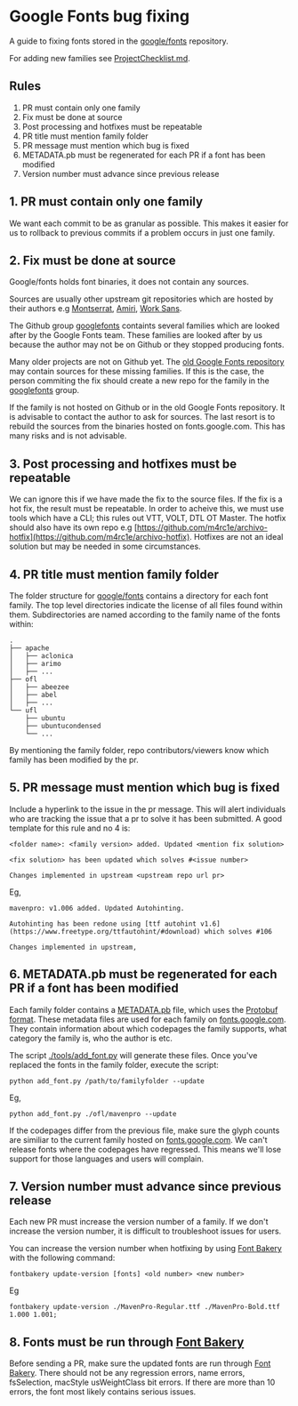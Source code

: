 # Google Fonts bug fixing

A guide to fixing fonts stored in the [google/fonts](https://github.com/google/fonts) repository.

For adding new families see [ProjectChecklist.md](https://github.com/googlefonts/gf-docs/blob/main/ProjectChecklist.md).

## Rules

1. PR must contain only one family
2. Fix must be done at source
3. Post processing and hotfixes must be repeatable
4. PR title must mention family folder
5. PR message must mention which bug is fixed
6. METADATA.pb must be regenerated for each PR if a font has been modified
7. Version number must advance since previous release

## 1. PR must contain only one family

We want each commit to be as granular as possible. This makes it easier for us to rollback to previous commits if a problem occurs in just one family.

## 2. Fix must be done at source

Google/fonts holds font binaries, it does not contain any sources. 

Sources are usually other upstream git repositories which are hosted by their authors e.g [Montserrat](https://github.com/JulietaUla/Montserrat), [Amiri](https://github.com/alif-type/amiri), [Work Sans](https://github.com/weiweihuanghuang/Work-Sans).

The Github group [googlefonts](https://github.com/googlefonts) containts several families which are looked after by the Google Fonts team.
These families are looked after by us because the author may not be on Github or they stopped producing fonts.

Many older projects are not on Github yet. The [old Google Fonts repository](https://bitbucket.org/lassefister/old-googlefontdirectory) may contain sources for these missing families.
If this is the case, the person commiting the fix should create a new repo for the family in the [googlefonts](https://github.com/googlefonts) group.

If the family is not hosted on Github or in the old Google Fonts repository. It is advisable to contact the author to ask for sources. The last resort is to rebuild the sources from the binaries hosted on fonts.google.com. This has many risks and is not advisable.

## 3. Post processing and hotfixes must be repeatable

We can ignore this if we have made the fix to the source files. If the fix is a hot fix, the result must be repeatable. In order to acheive this, we must use tools which have a CLI;
this rules out VTT, VOLT, DTL OT Master. The hotfix should also have its own repo e.g [https://github.com/m4rc1e/archivo-hotfix](https://github.com/m4rc1e/archivo-hotfix). Hotfixes are not an ideal solution but may be needed in some circumstances.

## 4. PR title must mention family folder

The folder structure for [google/fonts](https://github.com/google/fonts) contains a directory for each font family.  The top level directories indicate the license of all files found within them.  Subdirectories are named according to the family name of the fonts within:

```
.
├── apache
│   ├── aclonica
│   ├── arimo
│   ├── ...
├── ofl
│   ├── abeezee
│   ├── abel
│   ├── ...
└── ufl
    ├── ubuntu
    ├── ubuntucondensed
    └── ...

```

By mentioning the family folder, repo contributors/viewers know which family has been modified by the pr.

## 5. PR message must mention which bug is fixed

Include a hyperlink to the issue in the pr message. This will alert individuals who are tracking the issue that a pr to solve it has been submitted. A good template for this rule and no 4 is:

```
<folder name>: <family version> added. Updated <mention fix solution>

<fix solution> has been updated which solves #<issue number>

Changes implemented in upstream <upstream repo url pr>
```

Eg,

```
mavenpro: v1.006 added. Updated Autohinting.

Autohinting has been redone using [ttf autohint v1.6](https://www.freetype.org/ttfautohint/#download) which solves #106

Changes implemented in upstream, 
```

## 6. METADATA.pb must be regenerated for each PR if a font has been modified

Each family folder contains a [METADATA.pb](https://github.com/google/fonts/blob/main/ofl/montserrat/METADATA.pb) file, which uses the [Protobuf format](https://developers.google.com/protocol-buffers/).
These metadata files are used for each family on [fonts.google.com](https://fonts.google.com). They contain information about which codepages the family supports, what category the family is, who the author is etc.

The script [./tools/add_font.py](https://github.com/google/fonts/blob/main/tools/add_font.py) will generate these files.
Once you've replaced the fonts in the family folder, execute the script:

    python add_font.py /path/to/familyfolder --update

Eg,

    python add_font.py ./ofl/mavenpro --update

If the codepages differ from the previous file, make sure the glyph counts are similiar to the current family hosted on [fonts.google.com](https://fonts.google.com). We can't release fonts where the codepages have regressed. This means we'll lose support for those languages and users will complain.

## 7. Version number must advance since previous release

Each new PR must increase the version number of a family. If we don't increase the version number, it is difficult to troubleshoot issues for users.

You can increase the version number when hotfixing by using [Font Bakery](https://github.com/googlefonts/fontbakery) with the following command:

    fontbakery update-version [fonts] <old number> <new number>

Eg

    fontbakery update-version ./MavenPro-Regular.ttf ./MavenPro-Bold.ttf 1.000 1.001;

## 8. Fonts must be run through [Font Bakery](https://github.com/googlefonts/fontbakery)

Before sending a PR, make sure the updated fonts are run through [Font Bakery](https://github.com/googlefonts/fontbakery). There should not be any regression errors, name errors, fsSelection, macStyle usWeightClass bit errors. If there are more than 10 errors, the font most likely contains serious issues.
